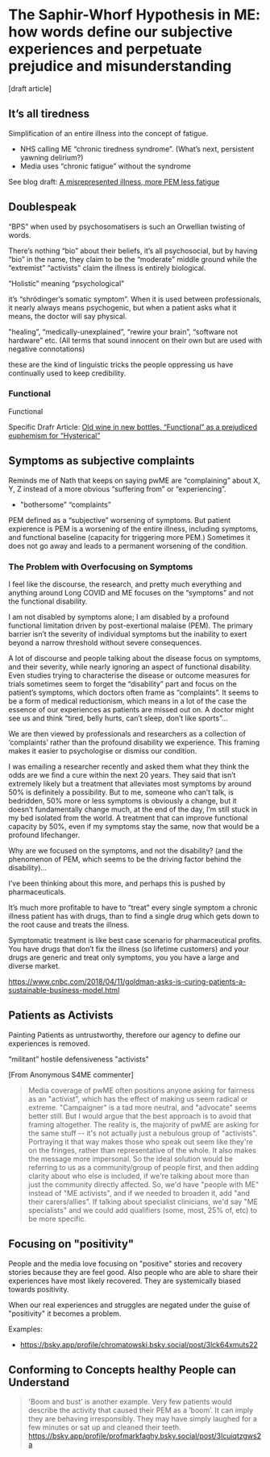 # The Saphir-Whorf Hypothesis in ME: how words define our subjective experiences and perpetuate prejudice and misunderstanding
[draft article] 

## It’s all tiredness
Simplification of an entire illness into the concept of fatigue.
* NHS calling ME “chronic tiredness syndrome”. (What’s next, persistent yawning delirium?)
* Media uses “chronic fatigue” without the syndrome

See blog draft: [A misrepresented illness, more PEM less fatigue](https://me-cfs.github.io/drafts/misrepresented-fatigue-pem.html)

## Doublespeak
“BPS” when used by psychosomatisers is such an Orwellian twisting of words.

There’s nothing “bio” about their beliefs, it’s all psychosocial, but by having “bio” in the name, they claim to be the “moderate” middle ground while the “extremist” “activists” claim the illness is entirely biological.

“Holistic” meaning “psychological”

it’s “shrödinger’s somatic symptom”. When it is used between professionals, it nearly always means psychogenic, but when a patient asks what it means, the doctor will say physical.

"healing”, “medically-unexplained”, “rewire your brain”, “software not hardware” etc. (All terms that sound innocent on their own but are used with negative connotations)

these are the kind of linguistic tricks the people oppressing us have continually used to keep credibility.

### Functional
Functional

Specific Drafr Article: [Old wine in new bottles, “Functional” as a prejudiced euphemism for “Hysterical” ](https://me-cfs.github.io/drafts/bottle-functional-hysterical.html)

## Symptoms as subjective complaints
Reminds me of Nath that keeps on saying pwME are “complaining” about X, Y, Z instead of a more obvious “suffering from” or “experiencing”.

* "bothersome” “complaints”

PEM defined as a “subjective” worsening of symptoms. 
But patient expierence is PEM is a worsening of the entire illness, including symptoms, and functional baseline (capacity for triggering more PEM.) Sometimes it does not go away and leads to a permanent worsening of the condition.

### The Problem with Overfocusing on Symptoms
I feel like the discourse, the research, and pretty much everything and anything around Long COVID and ME focuses on the “symptoms” and not the functional disability.

I am not disabled by symptoms alone; I am disabled by a profound functional limitation driven by post-exertional malaise (PEM). The primary barrier isn’t the severity of individual symptoms but the inability to exert beyond a narrow threshold without severe consequences.

A lot of discourse and people talking about the disease focus on symptoms, and their severity, while nearly ignoring an aspect of functional disability. Even studies trying to characterise the disease or outcome measures for trials sometimes seem to forget the “disability” part and focus on the patient’s symptoms, which doctors often frame as “complaints”. It seems to be a form of medical reductionism, which means in a lot of the case the essence of our experiences as patients are missed out on. A doctor might see us and think “tired, belly hurts, can’t sleep, don’t like sports”…

We are then viewed by professionals and researchers as a collection of ‘complaints’ rather than the profound disability we experience. This framing makes it easier to psychologise or dismiss our condition.

I was emailing a researcher recently and asked them what they think the odds are we find a cure within the next 20 years. They said that isn’t extremely likely but a treatment that alleviates most symptoms by around 50% is definitely a possibility. But to me, someone who can’t talk, is bedridden, 50% more or less symptoms is obviously a change, but it doesn’t fundamentally change much, at the end of the day, I’m still stuck in my bed isolated from the world. A treatment that can improve functional capacity by 50%, even if my symptoms stay the same, now that would be a profound lifechanger.

Why are we focused on the symptoms, and not the disability? (and the phenomenon of PEM, which seems to be the driving factor behind the disability)…

I’ve been thinking about this more, and perhaps this is pushed by pharmaceuticals.

It’s much more profitable to have to “treat” every single symptom a chronic illness patient has with drugs, than to find a single drug which gets down to the root cause and treats the illness.

Symptomatic treatment is like best case scenario for pharmaceutical profits. You have drugs that don’t fix the illness (so lifetime customers) and your drugs are generic and treat only symptoms, you you have a large and diverse market.

https://www.cnbc.com/2018/04/11/goldman-asks-is-curing-patients-a-sustainable-business-model.html

## Patients as Activists
Painting Patients as untrustworthy, therefore our agency to define our experiences is removed.

“militant” hostile defensiveness "activists"

[From Anonymous S4ME commenter]
> Media coverage of pwME often positions anyone asking for fairness as an "activist", which has the effect of making us seem radical or extreme.
> "Campaigner" is a tad more neutral, and "advocate" seems better still. But I would argue that the best approach is to avoid that framing altogether.
> The reality is, the majority of pwME are asking for the same stuff -- it's not actually just a nebulous group of "activists". Portraying it that way makes those who speak out seem like they're on the fringes, rather than representative of the whole. It also makes the message more impersonal.
> So the ideal solution would be referring to us as a community/group of people first, and then adding clarity about who else is included, if we're talking about more than just the community directly affected.
> So, we'd have "people with ME" instead of "ME activists", and if we needed to broaden it, add "and their carers/allies". If talking about specialist clinicians, we'd say "ME specialists" and we could add qualifiers (some, most, 25% of, etc) to be more specific.

## Focusing on "positivity"
People and the media love focusing on "positive" stories and recovery stories because they are feel good.
Also people who are able to share their experiences have most likely recovered.
They are systemically biased towards positivity.

When our real experiences and struggles are negated under the guise of "positivity" it becomes a problem.

Examples:
* https://bsky.app/profile/chromatowski.bsky.social/post/3lck64xmuts22

## Conforming to Concepts healthy People can Understand

> 'Boom and bust’ is another example. Very few patients would describe the activity that caused their PEM as a ‘boom’. It can imply they are behaving irresponsibly. They may have simply laughed for a few minutes or sat up and cleaned their teeth.
https://bsky.app/profile/profmarkfaghy.bsky.social/post/3lcuiqtzgws2a







